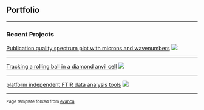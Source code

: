 ## Portfolio

---

### Recent Projects

[Publication quality spectrum plot with microns and wavenumbers](/sample_page)
<img src="images/dummy_thumbnail.jpg?raw=true"/>

---
[Tracking a rolling ball in a diamond anvil cell](/pdf/sample_presentation.pdf)
<img src="images/dummy_thumbnail.jpg?raw=true"/>

---
[platform independent FTIR data analysis tools](https://github.com/drwrenmontgomery/HiPressureFTIR)
<img src="images/dummy_thumbnail.jpg?raw=true"/>

---
<p style="font-size:11px">Page template forked from <a href="https://github.com/evanca/quick-portfolio">evanca</a></p>
<!-- Remove above link if you don't want to attibute -->
